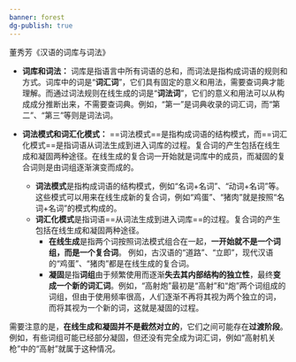 ```yaml
---
banner: forest
dg-publish: true
---
```

董秀芳《汉语的词库与词法》
- **词库和词法：** 词库是指语言中所有词语的总和，而词法是指构成词语的规则和方式。词库中的词是“**词汇词**”，它们具有固定的意义和用法，需要查词典才能理解。而通过词法规则在线生成的词是“**词法词**”，它们的意义和用法可以从构成成分推断出来，不需要查词典。例如，“第一”是词典收录的词汇词，而“第二”、“第三”等则是词法词。
    
- **词法模式和词汇化模式：** ==词法模式==是指构成词语的结构模式，而==词汇化模式==是指词语从词法生成到进入词库的过程。复合词的产生包括在线生成和凝固两种途径。在线生成的复合词一开始就是词库中的成员，而凝固的复合词则是由词组逐渐演变而成的。
	- **词法模式**是指构成词语的结构模式，例如“名词+名词”、“动词+名词”等。这些模式可以用来在线生成新的复合词，例如“鸡蛋”、“猪肉”就是按照“名词+名词”的模式构成的。
	- **词汇化模式**是指词语==从词法生成到进入词库==的过程。复合词的产生包括在线生成和凝固两种途径。
		- **在线生成**是指两个词按照词法模式组合在一起，**一开始就不是一个词组，而是一个复合词**。 例如，古汉语的“道路”、“立即”，现代汉语的“鸡蛋”、“猪肉”都是在线生成的复合词。
		- **凝固**是指**词组**由于频繁使用而逐渐**失去其内部结构的独立性**，最终**变成一个新的词汇词**。例如，“高射炮”最初是“高射”和“炮”两个词组成的词组，但由于使用频率很高，人们逐渐不再将其视为两个独立的词，而将其视为一个新的词，这就是凝固的过程。

需要注意的是，**在线生成和凝固并不是截然对立的**，它们之间可能存在**过渡阶段**。例如，有些词组可能已经部分凝固，但还没有完全成为词汇词，例如“高射机关枪”中的“高射”就属于这种情况。
